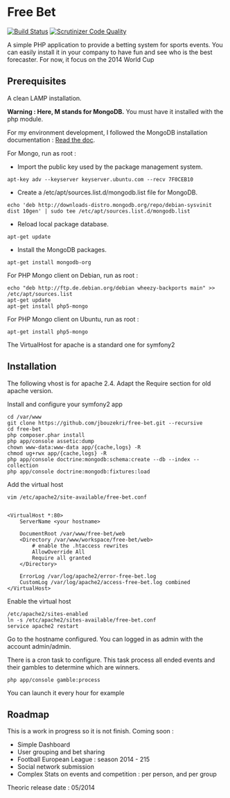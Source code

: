 Free Bet
========

[![Build Status](https://travis-ci.org/jbouzekri/free-bet.svg?branch=master)](https://travis-ci.org/jbouzekri/free-bet)
[![Scrutinizer Code Quality](https://scrutinizer-ci.com/g/jbouzekri/free-bet/badges/quality-score.png?b=master)](https://scrutinizer-ci.com/g/jbouzekri/free-bet/?branch=master)

A simple PHP application to provide a betting system for sports events.
You can easily install it in your company to have fun and see who is the best forecaster.
For now, it focus on the 2014 World Cup

Prerequisites
-------------

A clean LAMP installation.

**Warning : Here, M stands for MongoDB.** You must have it installed with the php module.

For my environment development, I followed the MongoDB installation documentation : [Read the doc](http://docs.mongodb.org/manual/installation/).


For Mongo, run as root :

-   Import the public key used by the package management system.

```
apt-key adv --keyserver keyserver.ubuntu.com --recv 7F0CEB10
```

-   Create a /etc/apt/sources.list.d/mongodb.list file for MongoDB.

```
echo 'deb http://downloads-distro.mongodb.org/repo/debian-sysvinit dist 10gen' | sudo tee /etc/apt/sources.list.d/mongodb.list
```

-   Reload local package database.

```
apt-get update
```

-   Install the MongoDB packages.

```
apt-get install mongodb-org
```


For PHP Mongo client on Debian, run as root :

    echo "deb http://ftp.de.debian.org/debian wheezy-backports main" >> /etc/apt/sources.list
    apt-get update
    apt-get install php5-mongo


For PHP Mongo client on Ubuntu, run as root :

    apt-get install php5-mongo

The VirtualHost for apache is a standard one for symfony2

Installation
------------

The following vhost is for apache 2.4. Adapt the Require section for old apache version.

Install and configure your symfony2 app

    cd /var/www
    git clone https://github.com/jbouzekri/free-bet.git --recursive
    cd free-bet
    php composer.phar install
    php app/console assetic:dump
    chown www-data:www-data app/{cache,logs} -R
    chmod ug+rwx app/{cache,logs} -R
    php app/console doctrine:mongodb:schema:create --db --index --collection
    php app/console doctrine:mongodb:fixtures:load

Add the virtual host

    vim /etc/apache2/site-available/free-bet.conf


    <VirtualHost *:80>
        ServerName <your hostname>

        DocumentRoot /var/www/free-bet/web
        <Directory /var/www/workspace/free-bet/web>
            # enable the .htaccess rewrites
            AllowOverride All
            Require all granted
        </Directory>

        ErrorLog /var/log/apache2/error-free-bet.log
        CustomLog /var/log/apache2/access-free-bet.log combined
    </VirtualHost>

Enable the virtual host

    /etc/apache2/sites-enabled
    ln -s /etc/apache2/sites-available/free-bet.conf
    service apache2 restart

Go to the hostname configured.
You can logged in as admin with the account admin/admin.

There is a cron task to configure. This task process all ended events and their gambles to determine which are winners.

    php app/console gamble:process

You can launch it every hour for example

Roadmap
-------

This is a work in progress so it is not finish. Coming soon :

- Simple Dashboard
- User grouping and bet sharing
- Football European League : season 2014 - 215
- Social network submission
- Complex Stats on events and competition : per person, and per group

Theoric release date : 05/2014